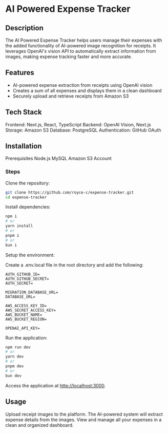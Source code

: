 # AI Powered Expense Tracker

## Description

The AI Powered Expense Tracker helps users manage their expenses with the added functionality of AI-powered image recognition for receipts. It leverages OpenAI's vision API to automatically extract information from images, making expense tracking faster and more accurate.

## Features

- AI-powered expense extraction from receipts using OpenAI vision
- Creates a sum of all expenses and displays them in a clean dashboard
- Securely upload and retrieve receipts from Amazon S3

## Tech Stack

Frontend: Next.js, React, TypeScript
Backend: OpenAI Vision, Next.js
Storage: Amazon S3
Database: PostgreSQL
Authentication: GitHub OAuth

## Installation

Prerequisites
Node.js
MySQL
Amazon S3 Account

### Steps

Clone the repository:

```bash
git clone https://github.com/royce-c/expense-tracker.git
cd expense-tracker
```

Install dependencies:

```bash
npm i
# or
yarn install
# or
pnpm i
# or
bun i
```

Setup the environment:

Create a .env.local file in the root directory and add the following:

```env
AUTH_GITHUB_ID=
AUTH_GITHUB_SECRET=  
AUTH_SECRET=

MIGRATION_DATABASE_URL=  
DATABASE_URL=

AWS_ACCESS_KEY_ID=  
AWS_SECRET_ACCESS_KEY=  
AWS_BUCKET_NAME=  
AWS_BUCKET_REGION=

OPENAI_API_KEY=
```

Run the application:

```bash
npm run dev
# or
yarn dev
# or
pnpm dev
# or
bun dev
```

Access the application at [http://localhost:3000](http://localhost:3000).

## Usage

Upload receipt images to the platform.
The AI-powered system will extract expense details from the images.
View and manage all your expenses in a clean and organized dashboard.
